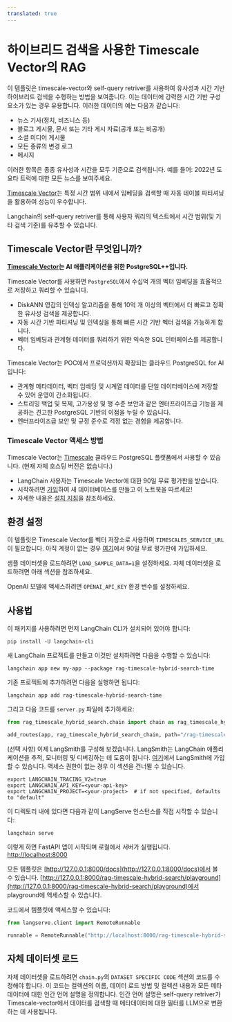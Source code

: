 ```yaml
---
translated: true
---
```


# 하이브리드 검색을 사용한 Timescale Vector의 RAG

이 템플릿은 timescale-vector와 self-query retriver를 사용하여 유사성과 시간 기반 하이브리드 검색을 수행하는 방법을 보여줍니다.
이는 데이터에 강력한 시간 기반 구성 요소가 있는 경우 유용합니다. 이러한 데이터의 예는 다음과 같습니다:
- 뉴스 기사(정치, 비즈니스 등)
- 블로그 게시물, 문서 또는 기타 게시 자료(공개 또는 비공개)
- 소셜 미디어 게시물
- 모든 종류의 변경 로그
- 메시지

이러한 항목은 종종 유사성과 시간을 모두 기준으로 검색됩니다. 예를 들어: 2022년 도요타 트럭에 대한 모든 뉴스를 보여주세요.

[Timescale Vector](https://www.timescale.com/ai?utm_campaign=vectorlaunch&utm_source=langchain&utm_medium=referral)는 특정 시간 범위 내에서 임베딩을 검색할 때 자동 테이블 파티셔닝을 활용하여 성능이 우수합니다.

Langchain의 self-query retriver를 통해 사용자 쿼리의 텍스트에서 시간 범위(및 기타 검색 기준)를 유추할 수 있습니다.

## Timescale Vector란 무엇입니까?

**[Timescale Vector](https://www.timescale.com/ai?utm_campaign=vectorlaunch&utm_source=langchain&utm_medium=referral)는 AI 애플리케이션을 위한 PostgreSQL++입니다.**

Timescale Vector를 사용하면 `PostgreSQL`에서 수십억 개의 벡터 임베딩을 효율적으로 저장하고 쿼리할 수 있습니다.
- DiskANN 영감의 인덱싱 알고리즘을 통해 10억 개 이상의 벡터에서 더 빠르고 정확한 유사성 검색을 제공합니다.
- 자동 시간 기반 파티셔닝 및 인덱싱을 통해 빠른 시간 기반 벡터 검색을 가능하게 합니다.
- 벡터 임베딩과 관계형 데이터를 쿼리하기 위한 익숙한 SQL 인터페이스를 제공합니다.

Timescale Vector는 POC에서 프로덕션까지 확장되는 클라우드 PostgreSQL for AI입니다:
- 관계형 메타데이터, 벡터 임베딩 및 시계열 데이터를 단일 데이터베이스에 저장할 수 있어 운영이 간소화됩니다.
- 스트리밍 백업 및 복제, 고가용성 및 행 수준 보안과 같은 엔터프라이즈급 기능을 제공하는 견고한 PostgreSQL 기반의 이점을 누릴 수 있습니다.
- 엔터프라이즈급 보안 및 규정 준수로 걱정 없는 경험을 제공합니다.

### Timescale Vector 액세스 방법

Timescale Vector는 [Timescale](https://www.timescale.com/products?utm_campaign=vectorlaunch&utm_source=langchain&utm_medium=referral) 클라우드 PostgreSQL 플랫폼에서 사용할 수 있습니다. (현재 자체 호스팅 버전은 없습니다.)

- LangChain 사용자는 Timescale Vector에 대한 90일 무료 평가판을 받습니다.
- 시작하려면 [가입](https://console.cloud.timescale.com/signup?utm_campaign=vectorlaunch&utm_source=langchain&utm_medium=referral)하여 새 데이터베이스를 만들고 이 노트북을 따르세요!
- 자세한 내용은 [설치 지침](https://github.com/timescale/python-vector)을 참조하세요.

## 환경 설정

이 템플릿은 Timescale Vector를 벡터 저장소로 사용하며 `TIMESCALES_SERVICE_URL`이 필요합니다. 아직 계정이 없는 경우 [여기](https://console.cloud.timescale.com/signup?utm_campaign=vectorlaunch&utm_source=langchain&utm_medium=referral)에서 90일 무료 평가판에 가입하세요.

샘플 데이터셋을 로드하려면 `LOAD_SAMPLE_DATA=1`을 설정하세요. 자체 데이터셋을 로드하려면 아래 섹션을 참조하세요.

OpenAI 모델에 액세스하려면 `OPENAI_API_KEY` 환경 변수를 설정하세요.

## 사용법

이 패키지를 사용하려면 먼저 LangChain CLI가 설치되어 있어야 합니다:

```shell
pip install -U langchain-cli
```

새 LangChain 프로젝트를 만들고 이것만 설치하려면 다음을 수행할 수 있습니다:

```shell
langchain app new my-app --package rag-timescale-hybrid-search-time
```

기존 프로젝트에 추가하려면 다음을 실행하면 됩니다:

```shell
langchain app add rag-timescale-hybrid-search-time
```

그리고 다음 코드를 `server.py` 파일에 추가하세요:

```python
from rag_timescale_hybrid_search.chain import chain as rag_timescale_hybrid_search_chain

add_routes(app, rag_timescale_hybrid_search_chain, path="/rag-timescale-hybrid-search")
```

(선택 사항) 이제 LangSmith를 구성해 보겠습니다.
LangSmith는 LangChain 애플리케이션을 추적, 모니터링 및 디버깅하는 데 도움이 됩니다.
[여기](https://smith.langchain.com/)에서 LangSmith에 가입할 수 있습니다.
액세스 권한이 없는 경우 이 섹션을 건너뛸 수 있습니다.

```shell
export LANGCHAIN_TRACING_V2=true
export LANGCHAIN_API_KEY=<your-api-key>
export LANGCHAIN_PROJECT=<your-project>  # if not specified, defaults to "default"
```

이 디렉토리 내에 있다면 다음과 같이 LangServe 인스턴스를 직접 시작할 수 있습니다:

```shell
langchain serve
```

이렇게 하면 FastAPI 앱이 시작되며 로컬에서 서버가 실행됩니다.
[http://localhost:8000](http://localhost:8000)

모든 템플릿은 [http://127.0.0.1:8000/docs](http://127.0.0.1:8000/docs)에서 볼 수 있습니다.
[http://127.0.0.1:8000/rag-timescale-hybrid-search/playground](http://127.0.0.1:8000/rag-timescale-hybrid-search/playground)에서 playground에 액세스할 수 있습니다.

코드에서 템플릿에 액세스할 수 있습니다:

```python
from langserve.client import RemoteRunnable

runnable = RemoteRunnable("http://localhost:8000/rag-timescale-hybrid-search")
```

## 자체 데이터셋 로드

자체 데이터셋을 로드하려면 `chain.py`의 `DATASET SPECIFIC CODE` 섹션의 코드를 수정해야 합니다.
이 코드는 컬렉션의 이름, 데이터 로드 방법 및 컬렉션 내용과 모든 메타데이터에 대한 인간 언어 설명을 정의합니다. 인간 언어 설명은 self-query retriver가 Timescale-vector에서 데이터를 검색할 때 메타데이터에 대한 필터를 LLM으로 변환하는 데 사용됩니다.
